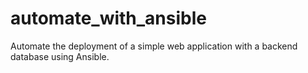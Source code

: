 # automate_with_ansible
Automate the deployment of a simple web application with a backend database using Ansible.

